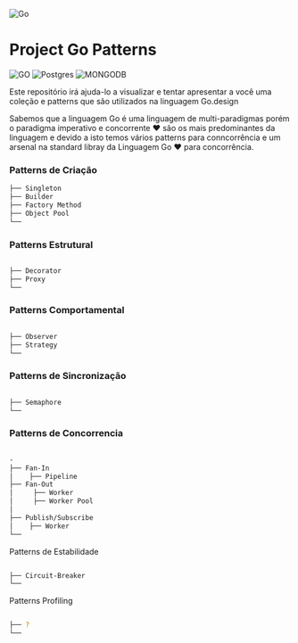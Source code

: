 ![Go](https://github.com/jeffotoni/project.go.standard/blob/master/.github/go.png)

# Project Go Patterns

![GO](https://img.shields.io/badge/GO-%2300ADD8?style=for-the-badge&logo=Go&labelColor=%23444444)
![Postgres
](https://img.shields.io/badge/POSTGRESQL-%23336791?style=for-the-badge&logo=PostgreSQL&logoColor=%23336791&labelColor=%23444444)
![MONGODB](https://img.shields.io/badge/MONGO-%237A248?style=for-the-badge&logo=MongoDB&labelColor=%23444444)

Este repositório irá ajuda-lo a visualizar e tentar apresentar a você uma coleção e patterns que são utilizados na linguagem Go.design

Sabemos que a linguagem Go é uma linguagem de multi-paradigmas porém o paradigma imperativo e concorrente ❤️ são os mais predominantes da linguagem e devido a isto temos vários patterns para conncorrência e um arsenal na standard libray da Linguagem Go ❤️ para concorrência.


### Patterns de Criação

```bash
├── Singleton
├── Builder
├── Factory Method
├── Object Pool
└──
```

### Patterns Estrutural

```bash

├── Decorator
├── Proxy
└──
```


### Patterns Comportamental

```bash

├── Observer
├── Strategy
└──
```


### Patterns de Sincronização

```bash

├── Semaphore
└──
```

### Patterns de Concorrencia

```bash

-
├── Fan-In
│    ├── Pipeline
├── Fan-Out
│     ├── Worker
│     ├── Worker Pool
│
├── Publish/Subscribe
│    ├── Worker
└──
```

Patterns de Estabilidade

```bash

├── Circuit-Breaker
└──
```

Patterns Profiling

```bash

├── ?
└──

```